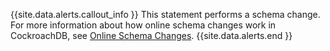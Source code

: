 {{site.data.alerts.callout_info }}
This statement performs a schema change. For more information about how online schema changes work in CockroachDB, see [Online Schema Changes](online-schema-changes.html).
{{site.data.alerts.end }}
